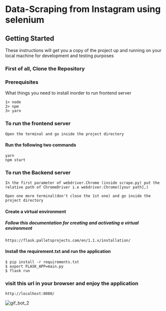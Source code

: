 # Data-Scraping from Instagram using selenium


## Getting Started
These instructions will get you a copy of the project up and running on your local machine for development and testing purposes

### First of all, Clone the Repository

### Prerequisites
What things you need to install inorder to run frontend server
```
1> node
2> npm
3> yarn
```
### To run the frontend server
```
Open the terminal and go inside the project directory
```
#### Run the following two commands
```
yarn
npm start
```
### To run the Backend server
```In the first parameter of webdriver.Chrome (inside scrape.py) put the relative path of ChromeDriver i.e webdriver.Chrome([your path],) ```
```
Open one more terminal(don't close the 1st one) and go inside the project directory
```
#### Create a virtual environment
##### Follow this documentation for creating and activating a virtual environment
```
https://flask.palletsprojects.com/en/1.1.x/installation/
```


#### Install the requirement.txt and run the application
```
$ pip install -r requirements.txt
$ export FLASK_APP=main.py
$ flask run
```

### visit this url in your browser and enjoy the application
```
http://localhost:8080/
```
![gif_bot_2](https://user-images.githubusercontent.com/19415171/89256513-21ce2900-d5d9-11ea-8f70-8a93c34a9780.gif)

